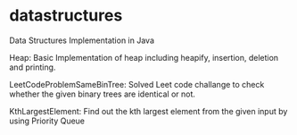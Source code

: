 # datastructures

Data Structures Implementation in Java 

Heap: Basic Implementation of heap including heapify, insertion, deletion and printing. 

LeetCodeProblemSameBinTree: Solved Leet code challange to check whether the given binary trees are identical or not.

KthLargestElement: Find out the kth largest element from the given input by using Priority Queue
